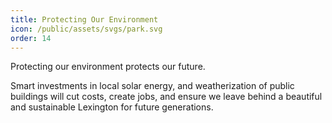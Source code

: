 ```yaml
---
title: Protecting Our Environment
icon: /public/assets/svgs/park.svg
order: 14
---
```


Protecting our environment protects our future.

Smart investments in local solar energy, and weatherization of public buildings will cut costs, create jobs, and ensure we leave behind a beautiful and sustainable Lexington for future generations.
